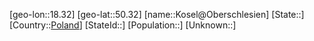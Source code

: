 ﻿---
location: [50.32,18.32]
type: City
tags:
- geo/City


SpocWebEntityId: 31586
isDeleted: false
confidential: public

---
[geo-lon::18.32]
[geo-lat::50.32]
[name::Kosel@Oberschlesien]
[State::]
[Country::[Poland](geo/Continent/Europe/Poland.md)]
[StateId::]
[Population::]
[Unknown::]

